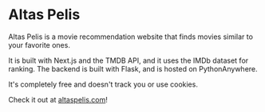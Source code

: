 # Altas Pelis

Altas Pelis is a movie recommendation website that finds movies similar to your favorite ones.

It is built with Next.js and the TMDB API, and it uses the IMDb dataset for ranking.
The backend is built with Flask, and is hosted on PythonAnywhere.

It's completely free and doesn't track you or use cookies.

Check it out at [altaspelis.com](https://www.altaspelis.com)!